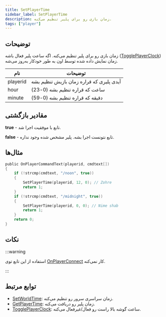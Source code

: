 ```yaml
---
title: SetPlayerTime
sidebar_label: SetPlayerTime
description: زمان بازی رو برای پلیر تنظیم می‌کنه.
tags: ["player"]
---
```


## توضیحات

زمان بازی رو برای پلیر تنظیم می‌کنه. اگه ساعت پلیر فعال باشه ([TogglePlayerClock](TogglePlayerClock)) زمان نمایش داده شده توسط اون به طور خودکار به‌روز می‌شه.

| نام      | توضیحات                                    |
| -------- | ------------------------------------------ |
| playerid | آیدی پلیری که قراره زمان بازیش تنظیم بشه     |
| hour     | ساعت که قراره تنظیم بشه (0-23)              |
| minute   | دقیقه که قراره تنظیم بشه (0-59)             |

## مقادیر بازگشتی

**true** - تابع با موفقیت اجرا شد.

**false** - تابع نتونست اجرا بشه. پلیر مشخص شده وجود نداره.

## مثال‌ها

```c
public OnPlayerCommandText(playerid, cmdtext[])
{
    if (!strcmp(cmdtext, "/noon", true))
    {
        SetPlayerTime(playerid, 12, 0); // Zohre
        return 1;
    }
    if (!strcmp(cmdtext, "/midnight", true))
    {
        SetPlayerTime(playerid, 0, 0); // Nime shab
        return 1;
    }
    return 0;
}
```

## نکات

:::warning

استفاده از این تابع توی [OnPlayerConnect](../callbacks/OnPlayerConnect) کار نمی‌کنه.

:::

## توابع مرتبط

- [SetWorldTime](SetWorldTime): زمان سراسری سرور رو تنظیم می‌کنه.
- [GetPlayerTime](GetPlayerTime): زمان پلیر رو دریافت می‌کنه.
- [TogglePlayerClock](TogglePlayerClock): ساعت گوشه بالا راست رو فعال/غیرفعال می‌کنه.